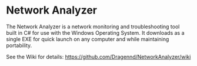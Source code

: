 # Network Analyzer

The Network Analyzer is a network monitoring and troubleshooting tool built in C# for use with the Windows Operating System. It downloads as a single EXE for quick launch on any computer and while maintaining portability.

See the Wiki for details: https://github.com/Dragennd/NetworkAnalyzer/wiki
